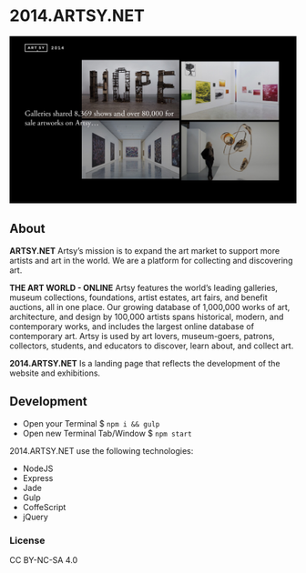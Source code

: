 
# 2014.ARTSY.NET

![2014.ARTSY.NET](docs/artsy-2014.jpg)

## About

__ARTSY.NET__
Artsy’s mission is to expand the art market to support more artists and art in the world.
We are a platform for collecting and discovering art.

__THE ART WORLD - ONLINE__
Artsy features the world’s leading galleries, museum collections, foundations, artist estates, art fairs, and benefit auctions, all in one place. Our growing database of 1,000,000 works of art, architecture, and design by 100,000 artists spans historical, modern, and contemporary works, and includes the largest online database of contemporary art. Artsy is used by art lovers, museum-goers, patrons, collectors, students, and educators to discover, learn about, and collect art.

__2014.ARTSY.NET__
Is a landing page that reflects the development of the website and exhibitions.

## Development

- Open your Terminal $ `npm i && gulp`
- Open new Terminal Tab/Window $ `npm start`

2014.ARTSY.NET use the following technologies:

- NodeJS
- Express
- Jade
- Gulp
- CoffeScript
- jQuery 






### License

CC BY-NC-SA 4.0
